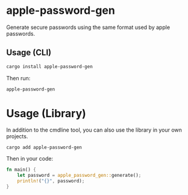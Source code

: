 # apple-password-gen

Generate secure passwords using the same format used by apple passwords.

## Usage (CLI)

```bash
cargo install apple-password-gen
```

Then run:

```bash
apple-password-gen
```

# Usage (Library)

In addition to the cmdline tool, you can also use the library in your own projects.

```
cargo add apple-password-gen
```

Then in your code:

```rust
fn main() {
    let password = apple_password_gen::generate();
    println!("{}", password);
}
```
